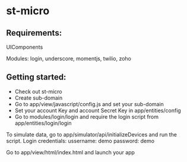 # st-micro

## Requirements:
  
  UIComponents
  
  Modules: login, underscore, momentjs, twilio, zoho
  
## Getting started:

  - Check out st-micro
  - Create sub-domain
  - Go to app/view/javascript/config.js and set your sub-domain
  - Set your account Key and account Secret Key in app/entities/config
  - Go to modules/login/login and require the login script from app/entities/login/login
  
To simulate data, go to app/simulator/api/initializeDevices and run the script.
Login credentials:
ussername: demo
password: demo

Go to app/view/html/index.html and launch your app
